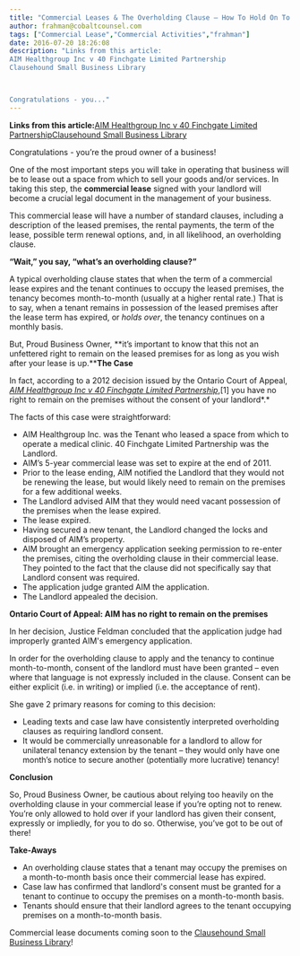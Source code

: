 ```yaml
---
title: "Commercial Leases & The Overholding Clause – How To Hold On To Your Space After Your Lease Term Ends"
author: frahman@cobaltcounsel.com
tags: ["Commercial Lease","Commercial Activities","frahman"]
date: 2016-07-20 18:26:08
description: "Links from this article:
AIM Healthgroup Inc v 40 Finchgate Limited Partnership
Clausehound Small Business Library



Congratulations - you..."
---
```


 

**Links from this article:**[AIM Healthgroup Inc v 40 Finchgate Limited Partnership](http://www.canlii.org/en/on/onca/doc/2012/2012onca795/2012onca795.html)[Clausehound Small Business Library](https://clausehound.com/small-business-law-library/)

Congratulations - you’re the proud owner of a business!

One of the most important steps you will take in operating that business will be to lease out a space from which to sell your goods and/or services. In taking this step, the **commercial lease** signed with your landlord will become a crucial legal document in the management of your business.

This commercial lease will have a number of standard clauses, including a description of the leased premises, the rental payments, the term of the lease, possible term renewal options, and, in all likelihood, an overholding clause.

**“Wait,” you say, “what’s an overholding clause?”**

A typical overholding clause states that when the term of a commercial lease expires and the tenant continues to occupy the leased premises, the tenancy becomes month-to-month (usually at a higher rental rate.) That is to say, when a tenant remains in possession of the leased premises after the lease term has expired, or *holds over*, the tenancy continues on a monthly basis.

But, Proud Business Owner, **it’s important to know that this not an unfettered right to remain on the leased premises for as long as you wish after your lease is up.****The Case**

In fact, according to a 2012 decision issued by the Ontario Court of Appeal, [*AIM Healthgroup Inc v 40 Finchgate Limited Partnership*](http://www.canlii.org/en/on/onca/doc/2012/2012onca795/2012onca795.html),[1] you have no right to remain on the premises without the consent of your landlord*.*

The facts of this case were straightforward:

- AIM Healthgroup Inc. was the Tenant who leased a space from which to operate a medical clinic. 40 Finchgate Limited Partnership was the Landlord.
- AIM’s 5-year commercial lease was set to expire at the end of 2011.
- Prior to the lease ending, AIM notified the Landlord that they would not be renewing the lease, but would likely need to remain on the premises for a few additional weeks.
- The Landlord advised AIM that they would need vacant possession of the premises when the lease expired.
- The lease expired.
- Having secured a new tenant, the Landlord changed the locks and disposed of AIM’s property.
- AIM brought an emergency application seeking permission to re-enter the premises, citing the overholding clause in their commercial lease. They pointed to the fact that the clause did not specifically say that Landlord consent was required.
- The application judge granted AIM the application.
- The Landlord appealed the decision.

**Ontario Court of Appeal: AIM has no right to remain on the premises**

In her decision, Justice Feldman concluded that the application judge had improperly granted AIM's emergency application.

In order for the overholding clause to apply and the tenancy to continue month-to-month, consent of the landlord must have been granted – even where that language is not expressly included in the clause. Consent can be either explicit (i.e. in writing) or implied (i.e. the acceptance of rent).

She gave 2 primary reasons for coming to this decision:

- Leading texts and case law have consistently interpreted overholding clauses as requiring landlord consent.
- It would be commercially unreasonable for a landlord to allow for unilateral tenancy extension by the tenant – they would only have one month’s notice to secure another (potentially more lucrative) tenancy!

**Conclusion**

So, Proud Business Owner, be cautious about relying too heavily on the overholding clause in your commercial lease if you’re opting not to renew. You’re only allowed to hold over if your landlord has given their consent, expressly or impliedly, for you to do so. Otherwise, you’ve got to be out of there!

**Take-Aways**
- An overholding clause states that a tenant may occupy the premises on a month-to-month basis once their commercial lease has expired.
- Case law has confirmed that landlord's consent must be granted for a tenant to continue to occupy the premises on a month-to-month basis.
- Tenants should ensure that their landlord agrees to the tenant occupying premises on a month-to-month basis.

 

Commercial lease documents coming soon to the [Clausehound Small Business Library](https://clausehound.com/small-business-law-library/)!
